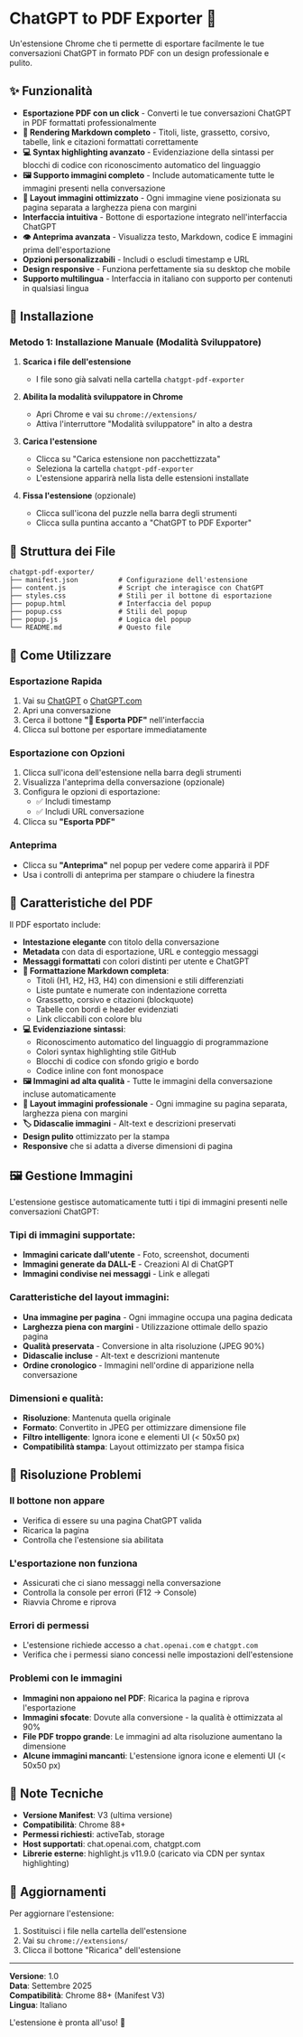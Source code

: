 # ChatGPT to PDF Exporter 📄

Un'estensione Chrome che ti permette di esportare facilmente le tue conversazioni ChatGPT in formato PDF con un design professionale e pulito.

## ✨ Funzionalità

- **Esportazione PDF con un click** - Converti le tue conversazioni ChatGPT in PDF formattati professionalmente
- **📝 Rendering Markdown completo** - Titoli, liste, grassetto, corsivo, tabelle, link e citazioni formattati correttamente
- **💻 Syntax highlighting avanzato** - Evidenziazione della sintassi per blocchi di codice con riconoscimento automatico del linguaggio
- **🖼️ Supporto immagini completo** - Include automaticamente tutte le immagini presenti nella conversazione
- **📄 Layout immagini ottimizzato** - Ogni immagine viene posizionata su pagina separata a larghezza piena con margini
- **Interfaccia intuitiva** - Bottone di esportazione integrato nell'interfaccia ChatGPT
- **👁️ Anteprima avanzata** - Visualizza testo, Markdown, codice E immagini prima dell'esportazione
- **Opzioni personalizzabili** - Includi o escludi timestamp e URL
- **Design responsive** - Funziona perfettamente sia su desktop che mobile
- **Supporto multilingua** - Interfaccia in italiano con supporto per contenuti in qualsiasi lingua

## 🚀 Installazione

### Metodo 1: Installazione Manuale (Modalità Sviluppatore)

1. **Scarica i file dell'estensione**
   - I file sono già salvati nella cartella `chatgpt-pdf-exporter`

2. **Abilita la modalità sviluppatore in Chrome**
   - Apri Chrome e vai su `chrome://extensions/`
   - Attiva l'interruttore "Modalità sviluppatore" in alto a destra

3. **Carica l'estensione**
   - Clicca su "Carica estensione non pacchettizzata"
   - Seleziona la cartella `chatgpt-pdf-exporter`
   - L'estensione apparirà nella lista delle estensioni installate

4. **Fissa l'estensione** (opzionale)
   - Clicca sull'icona del puzzle nella barra degli strumenti
   - Clicca sulla puntina accanto a "ChatGPT to PDF Exporter"

## 📁 Struttura dei File

```
chatgpt-pdf-exporter/
├── manifest.json          # Configurazione dell'estensione
├── content.js             # Script che interagisce con ChatGPT
├── styles.css             # Stili per il bottone di esportazione
├── popup.html             # Interfaccia del popup
├── popup.css              # Stili del popup
├── popup.js               # Logica del popup
└── README.md              # Questo file
```

## 🎯 Come Utilizzare

### Esportazione Rapida
1. Vai su [ChatGPT](https://chat.openai.com) o [ChatGPT.com](https://chatgpt.com)
2. Apri una conversazione
3. Cerca il bottone **"📄 Esporta PDF"** nell'interfaccia
4. Clicca sul bottone per esportare immediatamente

### Esportazione con Opzioni
1. Clicca sull'icona dell'estensione nella barra degli strumenti
2. Visualizza l'anteprima della conversazione (opzionale)
3. Configura le opzioni di esportazione:
   - ✅ Includi timestamp
   - ✅ Includi URL conversazione
4. Clicca su **"Esporta PDF"**

### Anteprima
- Clicca su **"Anteprima"** nel popup per vedere come apparirà il PDF
- Usa i controlli di anteprima per stampare o chiudere la finestra

## 🎨 Caratteristiche del PDF

Il PDF esportato include:

- **Intestazione elegante** con titolo della conversazione
- **Metadata** con data di esportazione, URL e conteggio messaggi
- **Messaggi formattati** con colori distinti per utente e ChatGPT
- **📝 Formattazione Markdown completa**:
  - Titoli (H1, H2, H3, H4) con dimensioni e stili differenziati
  - Liste puntate e numerate con indentazione corretta
  - Grassetto, corsivo e citazioni (blockquote)
  - Tabelle con bordi e header evidenziati
  - Link cliccabili con colore blu
- **💻 Evidenziazione sintassi**:
  - Riconoscimento automatico del linguaggio di programmazione
  - Colori syntax highlighting stile GitHub
  - Blocchi di codice con sfondo grigio e bordo
  - Codice inline con font monospace
- **🖼️ Immagini ad alta qualità** - Tutte le immagini della conversazione incluse automaticamente
- **📐 Layout immagini professionale** - Ogni immagine su pagina separata, larghezza piena con margini
- **🏷️ Didascalie immagini** - Alt-text e descrizioni preservati
- **Design pulito** ottimizzato per la stampa
- **Responsive** che si adatta a diverse dimensioni di pagina

## 🖼️ Gestione Immagini

L'estensione gestisce automaticamente tutti i tipi di immagini presenti nelle conversazioni ChatGPT:

### **Tipi di immagini supportate:**
- **Immagini caricate dall'utente** - Foto, screenshot, documenti
- **Immagini generate da DALL-E** - Creazioni AI di ChatGPT
- **Immagini condivise nei messaggi** - Link e allegati

### **Caratteristiche del layout immagini:**
- **Una immagine per pagina** - Ogni immagine occupa una pagina dedicata
- **Larghezza piena con margini** - Utilizzazione ottimale dello spazio pagina
- **Qualità preservata** - Conversione in alta risoluzione (JPEG 90%)
- **Didascalie incluse** - Alt-text e descrizioni mantenute
- **Ordine cronologico** - Immagini nell'ordine di apparizione nella conversazione

### **Dimensioni e qualità:**
- **Risoluzione**: Mantenuta quella originale
- **Formato**: Convertito in JPEG per ottimizzare dimensione file
- **Filtro intelligente**: Ignora icone e elementi UI (< 50x50 px)
- **Compatibilità stampa**: Layout ottimizzato per stampa fisica

## 🔧 Risoluzione Problemi

### Il bottone non appare
- Verifica di essere su una pagina ChatGPT valida
- Ricarica la pagina
- Controlla che l'estensione sia abilitata

### L'esportazione non funziona
- Assicurati che ci siano messaggi nella conversazione
- Controlla la console per errori (F12 → Console)
- Riavvia Chrome e riprova

### Errori di permessi
- L'estensione richiede accesso a `chat.openai.com` e `chatgpt.com`
- Verifica che i permessi siano concessi nelle impostazioni dell'estensione

### Problemi con le immagini
- **Immagini non appaiono nel PDF**: Ricarica la pagina e riprova l'esportazione
- **Immagini sfocate**: Dovute alla conversione - la qualità è ottimizzata al 90%
- **File PDF troppo grande**: Le immagini ad alta risoluzione aumentano la dimensione
- **Alcune immagini mancanti**: L'estensione ignora icone e elementi UI (< 50x50 px)

## 📝 Note Tecniche

- **Versione Manifest**: V3 (ultima versione)
- **Compatibilità**: Chrome 88+
- **Permessi richiesti**: activeTab, storage
- **Host supportati**: chat.openai.com, chatgpt.com
- **Librerie esterne**: highlight.js v11.9.0 (caricato via CDN per syntax highlighting)

## 🔄 Aggiornamenti

Per aggiornare l'estensione:
1. Sostituisci i file nella cartella dell'estensione
2. Vai su `chrome://extensions/`
3. Clicca il bottone "Ricarica" dell'estensione

---

**Versione**: 1.0  
**Data**: Settembre 2025  
**Compatibilità**: Chrome 88+ (Manifest V3)  
**Lingua**: Italiano

L'estensione è pronta all'uso! 🎉